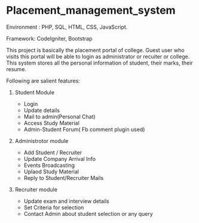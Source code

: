 # Placement_management_system

Environment : PHP, SQL, HTML, CSS, JavaScript.

Framework: CodeIgniter, Bootstrap

This project is basically the placement portal of college. 
Guest user who visits this portal will be able to login as administrator or recuiter or college. This system stores all the personal information of student, their marks, their resume.

Following are salient features:

1. Student Module
    - Login
    - Update details
    - Mail to admin(Personal Chat)
    - Access Study Material
    - Admin-Student Forum( Fb comment plugin used)
    
2. Administrotor module
    - Add Student / Recruiter
    - Update Company Arrival Info
    - Events Broadcasting
    - Uplaod Study Material
    - Reply to Student/Recruiter Mails
  
3.  Recruiter module
    - Update exam and interview details
    - Set Criteria for selection
    - Contact Admin about student selection or any query

